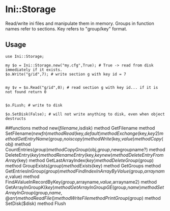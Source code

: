 # Ini::Storage

Read/write ini files and manipulate them in memory.
Groups in function names refer to sections.
Key refers to "group/key" format.



## Usage

    use Ini::Storage;

    my $o = Ini::Storage.new("my.cfg",True); # True -> read from disk immediately if it exists.
    $o.Write("g/id",7); # write section g with key id = 7
    

    my $v = $o.Read("g/id",0); # read section g with key id... if it is not found return 0


    $o.FLush; # write to disk

    $o.SetDisk(False); # will not write anything to disk, even when object destructs



##functions
	method new($filename,$isdisk)
	method GetFilename 
	method SetFilename($newfn) 
	method Read($key,$default) 
	method Exchange($key,$key2) 
	method GetEntryName($group,$no is copy)
	method Write($key,$value) 
	method Copy($obj) 
	method CountEntries($group) 
	method CopyGroup($obj,$group,$newgroupname?) 
	method DeleteEntry($key) 
	method RenameEntry($key,$keynew)
	method DeleteEntryFromArray($key)
	method GetLastArrayIndex($key)
	method DeleteGroup($group) 
	method GroupExists($group)
	method Exists($key) 
	method GetGroups
	method GetEntriesInGroup($group) 
	method FindIndexInArrayByValue($group,$arrayname,$value) 
	method FindAValueInRecordByKey($group,$arrayname,$value,$arrayname2) 
	method GetArrayInGroupK($key) 
	method GetArrayInGroupGE($group,$name) 
	method SetArrayInGroup ($group,$name,@arr) 
	method ReadFile()
	method WriteFile 
	method PrintGroup($group) 
	method SetDisk($disk)
	method Flush 


